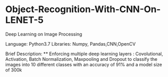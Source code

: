 # Object-Recognition-With-CNN-On-LENET-5
Deep Learning on Image Processing

Language: Python3.7
Libraries: Numpy, Pandas,CNN,OpenCV

Brief Description:
** Enforcing multiple deep learning layers : Covolutional, Activation, Batch Normalization, Maxpooling and Dropout to classify the images into 10 different classes with an accuracy of 91% and a model size of 300k
